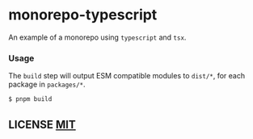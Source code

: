 # monorepo-typescript
An example of a monorepo using `typescript` and `tsx`.

### Usage
The `build` step will output ESM compatible modules to `dist/*`, for each package in `packages/*`.

```bash
$ pnpm build
```

## LICENSE [MIT](LICENSE)
